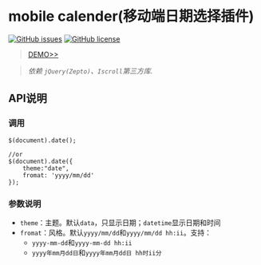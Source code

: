 # mobile calender(移动端日期选择插件)
[![GitHub issues](https://img.shields.io/github/issues/Hancoson/mobile_calendar.svg)](https://github.com/Hancoson/mobile_calendar/issues)
[![GitHub license](https://img.shields.io/github/license/Hancoson/mobile_calendar.svg)](https://github.com/Hancoson/mobile_calendar/blob/master/LICENSE)

> [DEMO>>](http://hancoson.github.io/mobile_calendar/index.html)

> _依赖 `jQuery(Zepto)`、`Iscroll`第三方库._

## API说明

### 调用

```
$(document).date();

//or
$(document).date({
    theme:"date",
    fromat: 'yyyy/mm/dd'
});
```

### 参数说明
- `theme`：主题。默认`data`，只显示日期；`datetime`显示日期和时间
- `fromat`：风格。默认`yyyy/mm/dd`和`yyyy/mm/dd hh:ii`。支持：
    - `yyyy-mm-dd`和`yyyy-mm-dd hh:ii`
    - `yyyy年mm月dd日`和`yyyy年mm月dd日 hh时ii分`

